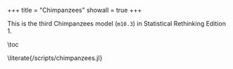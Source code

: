 +++
title = "Chimpanzees"
showall = true
+++

This is the third Chimpanzees model (`m10.3`) in Statistical Rethinking Edition 1.

\toc

\literate{/scripts/chimpanzees.jl}
